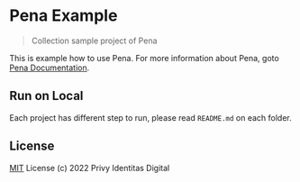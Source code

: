 # Pena Example

> Collection sample project of Pena

This is example how to use Pena. For more information about Pena, goto [Pena Documentation](https://github.com/privy-open-source/pena).

## Run on Local

Each project has different step to run, please read `README.md` on each folder.

## License

[MIT](/LICENSE) License (c) 2022 Privy Identitas Digital
